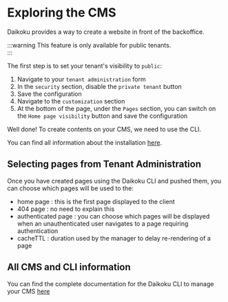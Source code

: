 # Exploring the CMS

Daikoku provides a way to create a website in front of the backoffice. 

:::warning
This feature is only available for public tenants.   
:::

The first step is to set your tenant's visibility to `public`:

1. Navigate to your `tenant administration` form
2. In the `security` section, disable the `private tenant` button
3. Save the configuration
4. Navigate to the `customization` section
5. At the bottom of the page, under the `Pages` section, you can switch on the `Home page visibility` button and save the configuration

Well done! To create contents on your CMS, we need to use the CLI. 

You can find all information about the installation [here](https://maif.github.io/daikoku/docs/cli/#installation).

## Selecting pages from Tenant Administration

Once you have created pages using the Daikoku CLI and pushed them, you can choose which pages will be used to the:

- home page : this is the first page displayed to the client
- 404 page : no need to explain this
- authenticated page : you can choose which pages will be displayed when an unauthenticated user navigates to a page requiring authentication
- cacheTTL : duration used by the manager to delay re-rendering of a page

## All CMS and CLI information

You can find the complete documentation for the Daikoku CLI to manage your CMS [here](https://maif.github.io/daikoku/docs/cli)


